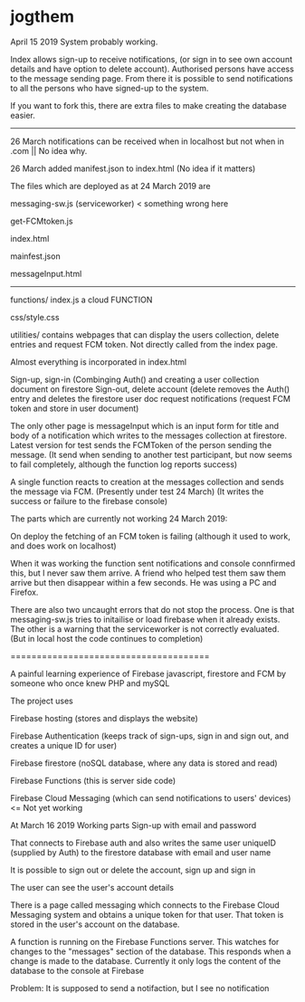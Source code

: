 # jogthem

April 15 2019   System probably working. 

Index allows sign-up to receive notifications, (or sign in to see own account details and have option to delete account).
Authorised persons have access to the message sending page.
From there it is possible to send notifications to all the persons who have signed-up to the system.

If you want to fork this, there are extra files to make creating the database easier. 




--------------------

26 March notifications can be received when in localhost but not when in .com  || No idea why.

26 March added manifest.json to index.html (No idea if it matters)


The files which are deployed as at 24 March 2019 are


messaging-sw.js (serviceworker) < something wrong here 

get-FCMtoken.js

index.html

mainfest.json

messageInput.html

-------------------

functions/ index.js a cloud FUNCTION

css/style.css

utilities/ contains webpages that can display the users collection, delete entries and request FCM token. Not directly called from the index page.

Almost everything is incorporated in index.html  

Sign-up, sign-in  (Combinging Auth() and creating a user collection document on firestore
Sign-out, delete account  (delete removes the Auth() entry and deletes the firestore user doc
request notifications (request FCM token and store in user document)

The only other page is messageInput which is an input form for title and body of a notification which writes to the messages collection at firestore. Latest version for test sends the FCMToken of the person sending the message. (It send when sending to another test participant, but now seems to fail completely, although the function log reports success)

A single function reacts to creation at the messages collection and sends the message via FCM. (Presently under test 24 March)
(It writes the success or failure to the firebase console)

The parts which are currently not working 24 March 2019:

On deploy the fetching of an FCM token is failing (although it used to work, and does work on localhost)

When it was working the function sent notifications and console connfirmed this, but I never saw them arrive. A friend who helped test them saw them arrive but then disappear within a few seconds. He was using a PC and Firefox.

There are also two uncaught errors that do not stop the process. One is that messaging-sw.js tries to initailise or load firebase when it already exists. The other is a warning that the serviceworker is not correctly evaluated. (But in local host the code continues to completion)

======================================

A painful learning experience of Firebase javascript, firestore and FCM by someone who once knew PHP and mySQL

The project uses

Firebase hosting (stores and displays the website)

Firebase Authentication (keeps track of sign-ups, sign in and sign out, and creates a unique ID for user)

Firebase firestore (noSQL database, where any data is stored and read)

Firebase Functions (this is server side code)

Firebase Cloud Messaging (which can send notifications to users' devices) <= Not yet working


At March 16 2019
Working parts
Sign-up with email and password

That connects to Firebase auth and also writes the same user uniqueID (supplied by Auth) to the firestore database with email and user name

It is possible to sign out or delete the account, sign up and sign in

The user can see the user's account details

There is a page called messaging which connects to the Firebase Cloud Messaging system and obtains a unique token for that user. That token is stored in the user's account on the database.

A function is running on the Firebase Functions server. This watches for changes to the "messages" section of the database. This responds when a change is made to the database. Currently it only logs the content of the database to the console at Firebase

Problem: It is supposed to send a notifaction, but I see no notification
